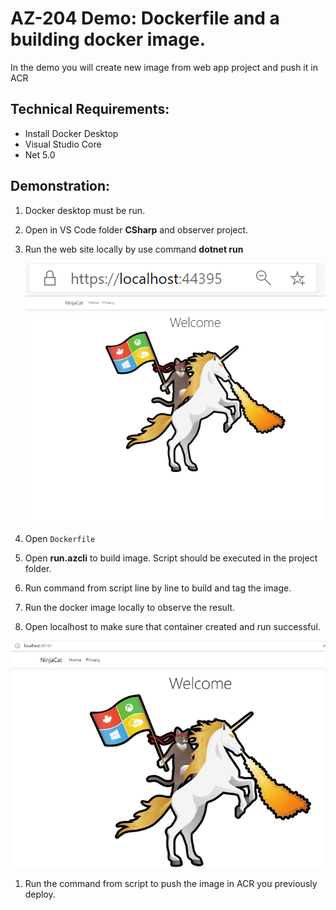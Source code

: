 # AZ-204 Demo: Dockerfile and a building docker image.

In the demo you will create new image from web app project and push it in ACR

## Technical Requirements:

- Install Docker Desktop
- Visual Studio Core
- Net 5.0

## Demonstration:

1. Docker desktop must be run.

1. Open in VS Code folder **CSharp** and observer project.

1. Run the web site locally by use command **dotnet run**

    ![localhost](localiis.png)

1. Open `Dockerfile`

1. Open **run.azcli** to build image. Script should be executed in the project folder.

1. Run command from script line by line to build and tag the image.

1. Run the docker image locally to observe the result.

1. Open localhost to make sure that container created and run successful.

![local docker image](local-net-docker.png)

1. Run the command from script to push the image in ACR you previously deploy. 